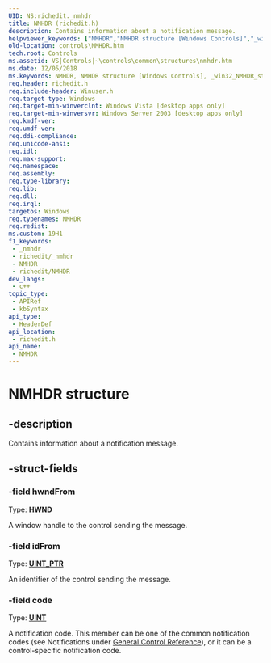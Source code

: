 ```yaml
---
UID: NS:richedit._nmhdr
title: NMHDR (richedit.h)
description: Contains information about a notification message.
helpviewer_keywords: ["NMHDR","NMHDR structure [Windows Controls]","_win32_NMHDR_str","_win32_NMHDR_str_cpp","controls.NMHDR","controls._win32_NMHDR_str","richedit/NMHDR"]
old-location: controls\NMHDR.htm
tech.root: Controls
ms.assetid: VS|Controls|~\controls\common\structures\nmhdr.htm
ms.date: 12/05/2018
ms.keywords: NMHDR, NMHDR structure [Windows Controls], _win32_NMHDR_str, _win32_NMHDR_str_cpp, controls.NMHDR, controls._win32_NMHDR_str, richedit/NMHDR
req.header: richedit.h
req.include-header: Winuser.h
req.target-type: Windows
req.target-min-winverclnt: Windows Vista [desktop apps only]
req.target-min-winversvr: Windows Server 2003 [desktop apps only]
req.kmdf-ver: 
req.umdf-ver: 
req.ddi-compliance: 
req.unicode-ansi: 
req.idl: 
req.max-support: 
req.namespace: 
req.assembly: 
req.type-library: 
req.lib: 
req.dll: 
req.irql: 
targetos: Windows
req.typenames: NMHDR
req.redist: 
ms.custom: 19H1
f1_keywords:
 - _nmhdr
 - richedit/_nmhdr
 - NMHDR
 - richedit/NMHDR
dev_langs:
 - c++
topic_type:
 - APIRef
 - kbSyntax
api_type:
 - HeaderDef
api_location:
 - richedit.h
api_name:
 - NMHDR
---
```


# NMHDR structure


## -description

Contains information about a notification message.

## -struct-fields

### -field hwndFrom

Type: <b><a href="/windows/desktop/WinProg/windows-data-types">HWND</a></b>

A window handle to the control sending the message.

### -field idFrom

Type: <b><a href="/windows/desktop/WinProg/windows-data-types">UINT_PTR</a></b>

An identifier of the control sending the message.

### -field code

Type: <b><a href="/windows/desktop/WinProg/windows-data-types">UINT</a></b>

A notification code. This member can be one of the common notification codes (see Notifications under <a href="https://msdn.microsoft.com/c8e72ae9-7c71-465d-9a6b-07e7923d4a13">General Control Reference</a>), or it can be a control-specific notification code.
